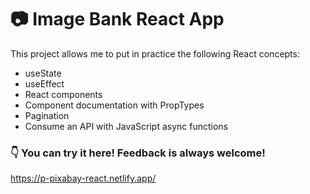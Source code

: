 # 📷 Image Bank React App

This project allows me to put in practice the following React concepts:

- useState
- useEffect
- React components
- Component documentation with PropTypes
- Pagination  
- Consume an API with JavaScript async functions

### 👇 You can try it here! Feedback is always welcome!
https://p-pixabay-react.netlify.app/
